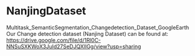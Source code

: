 # NanjingDataset
Multitask_SemanticSegmentation_Changedetection_Dataset_GoogleEarth
Our Change detection dataset (Nanjing Dataset) can be found at: https://drive.google.com/file/d/1Rl0C-NNSuSXKWoX3JuId27SeDJQXlIGg/view?usp=sharing
